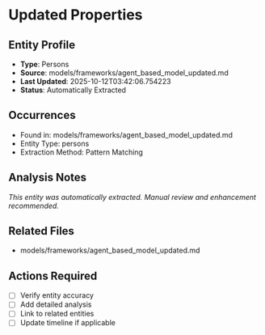 # Updated Properties

## Entity Profile
- **Type**: Persons
- **Source**: models/frameworks/agent_based_model_updated.md
- **Last Updated**: 2025-10-12T03:42:06.754223
- **Status**: Automatically Extracted

## Occurrences
- Found in: models/frameworks/agent_based_model_updated.md
- Entity Type: persons
- Extraction Method: Pattern Matching

## Analysis Notes
*This entity was automatically extracted. Manual review and enhancement recommended.*

## Related Files
- models/frameworks/agent_based_model_updated.md

## Actions Required
- [ ] Verify entity accuracy
- [ ] Add detailed analysis
- [ ] Link to related entities
- [ ] Update timeline if applicable
